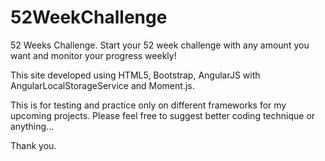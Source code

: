 # 52WeekChallenge
52 Weeks Challenge. Start your 52 week challenge with any amount you want and monitor your progress weekly!

This site developed using HTML5, Bootstrap, AngularJS with AngularLocalStorageService and Moment.js. 

This is for testing and practice only on different frameworks for my upcoming projects. 
Please feel free to suggest better coding technique or anything... 

Thank you.

